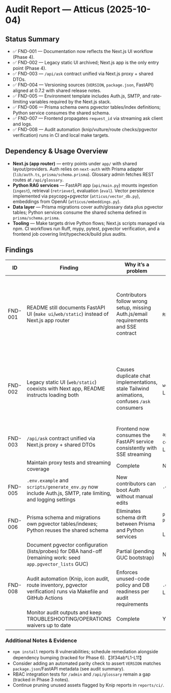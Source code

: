 # Audit Report — Atticus (2025-10-04)

## Status Summary

- ✅ FND-001 — Documentation now reflects the Next.js UI workflow (Phase 4).
- ✅ FND-002 — Legacy static UI archived; Next.js app is the only entry point (Phase 4).
- ✅ FND-003 — `/api/ask` contract unified via Next.js proxy + shared DTOs.
- ✅ FND-004 — Versioning sources (`VERSION`, `package.json`, FastAPI) aligned at 0.7.2 with shared release notes.
- ✅ FND-005 — Environment template includes Auth.js, SMTP, and rate-limiting variables required by the Next.js stack.
- ✅ FND-006 — Prisma schema owns pgvector tables/index definitions; Python service consumes the shared schema.
- ✅ FND-007 — Frontend propagates `request_id` via streaming ask client and logs.
- ✅ FND-008 — Audit automation (knip/vulture/route checks/pgvector verification) runs in CI and local make targets.

## Dependency & Usage Overview

- **Next.js (app router)** — entry points under `app/` with shared layout/providers. Auth relies on `next-auth` with Prisma adapter (`lib/auth.ts`, `prisma/schema.prisma`). Glossary admin fetches REST routes at `/api/glossary`.
- **Python RAG services** — FastAPI app (`api/main.py`) mounts ingestion (`ingest`), retrieval (`retriever`), evaluation (`eval`). Vector persistence implemented via psycopg+pgvector (`atticus/vector_db.py`), embeddings from OpenAI (`atticus/embeddings.py`).
- **Data layer** — Prisma migrations cover auth/glossary data plus pgvector tables; Python services consume the shared schema defined in `prisma/schema.prisma`.
- **Tooling** — Make targets drive Python flows; Next.js scripts managed via npm. CI workflows run Ruff, mypy, pytest, pgvector verification, and a frontend job covering lint/typecheck/build plus audits.

## Findings

| ID      | Finding                                                                                                          | Why it’s a problem                                                                                 | Impacted Files/Folders                                                                                                                                              | Fix Steps                                                                                                                                     | Dependencies/Order                                            | Parallelizable? | Est. Effort |
| ------- | ---------------------------------------------------------------------------------------------------------------- | -------------------------------------------------------------------------------------------------- | ------------------------------------------------------------------------------------------------------------------------------------------------------------------- | --------------------------------------------------------------------------------------------------------------------------------------------- | ------------------------------------------------------------- | --------------- | ----------- |
| FND-001 | README still documents FastAPI UI (`make ui`/`web/static`) instead of Next.js app router                         | Contributors follow wrong setup, missing Auth.js/email requirements and SSE contract               | `README.md` (§Quick Start, Make Targets)【F:README.md†L20-L122】                                                                                                    | ✅ Phase 4 rewrote README to emphasise `make web-dev`, documented Next.js routes, and referenced the legacy archive.                          | After `AUDIT_REPORT.md` approval; prerequisite for onboarding | No              | 1.5d        |
| FND-002 | Legacy static UI (`web/static`) coexists with Next app, README instructs loading both                            | Causes duplicate chat implementations, stale Tailwind animations, confuses `/ask` consumers        | `web/static/*`, `tailwind.config.js` animation entries【F:tailwind.config.js†L8-L15】【F:README.md†L120-L158】                                                      | ✅ Phase 4 archived `web/static`, pruned unused Tailwind animations, and updated docs to point at the Next.js app.                            | Dependent on Phase 5 structure cleanup                        | No              | 1d          |
| FND-003 | `/api/ask` contract unified via Next.js proxy + shared DTOs                                         | Frontend now consumes the FastAPI service consistently with SSE streaming                        | `app/api/ask/route.ts`【F:app/api/ask/route.ts†L1-L120】, `components/chat/chat-panel.tsx`【F:components/chat/chat-panel.tsx†L160-L206】
         | Maintain proxy tests and streaming coverage                                                         | Complete                                                     | No              | 2d          |
| FND-005 | `.env.example` and `scripts/generate_env.py` now include Auth.js, SMTP, rate limiting, and logging settings               | New contributors can boot Auth without manual edits                                          | `.env.example`【F:.env.example†L1-L56】, `scripts/generate_env.py` defaults【F:scripts/generate_env.py†L24-L86】
| FND-006 | Prisma schema and migrations own pgvector tables/indexes; Python reuses the shared schema                            | Eliminates schema drift between Prisma and Python services                                        | `prisma/schema.prisma`【F:prisma/schema.prisma†L1-L84】, `prisma/migrations/20240708123000_pgvector_schema/migration.sql`【F:prisma/migrations/20240708123000_pgvector_schema/migration.sql†L1-L78】
         | Document pgvector configuration (lists/probes) for DBA hand-off (remaining work: seed `app.pgvector_lists` GUC)   | Partial (pending GUC bootstrap)                              | No              | 0.3d        |
| FND-008 | Audit automation (Knip, icon audit, route inventory, pgvector verification) runs via Makefile and GitHub Actions   | Enforces unused-code policy and DB readiness per audit requirements                                | `.github/workflows/lint-test.yml`【F:.github/workflows/lint-test.yml†L1-L87】, `package.json` scripts【F:package.json†L7-L31】
         | Monitor audit outputs and keep TROUBLESHOOTING/OPERATIONS waivers up to date                                      | Complete                                                     | Yes             | 0.3d        |
### Additional Notes & Evidence

- `npm install` reports 8 vulnerabilities; schedule remediation alongside dependency bumping (tracked for Phase 6).【3f34ab†L1-L11】
- Consider adding an automated parity check to assert `VERSION` matches `package.json`/FastAPI metadata (see audit summary).
- RBAC integration tests for `/admin` and `/api/glossary` remain a gap (tracked in Phase 3 notes).
- Continue pruning unused assets flagged by Knip reports in `reports/ci/`.
